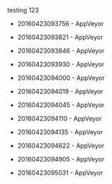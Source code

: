 testing 123

* 20160423093756 - AppVeyor
* 20160423093821 - AppVeyor
* 20160423093846 - AppVeyor
* 20160423093930 - AppVeyor
* 20160423094000 - AppVeyor
* 20160423094019 - AppVeyor
* 20160423094045 - AppVeyor
* 20160423094110 - AppVeyor
* 20160423094135 - AppVeyor
* 20160423094622 - AppVeyor
* 20160423094905 - AppVeyor

* 20160423095031 - AppVeyor